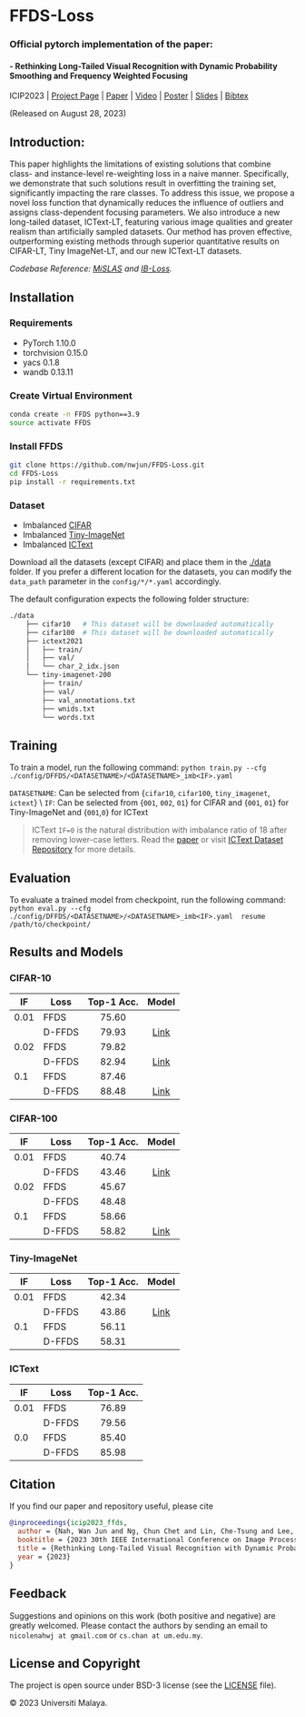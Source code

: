 
# FFDS-Loss

### Official pytorch implementation of the paper: 
#### - Rethinking Long-Tailed Visual Recognition with Dynamic Probability Smoothing and Frequency Weighted Focusing

ICIP2023 | [Project Page](https://nwjun.github.io/FFDS-Loss) | [Paper](document/ICIP2023_longtail.pdf) | [Video](https://youtu.be/l_z0qzGYeuY) | [Poster](document/ICIP2023_longtail_poster.pdf) | [Slides](document/ICIP2023_longtail_slides.pdf) | [Bibtex](#citation)

(Released on August 28, 2023)

## Introduction:  
This paper highlights the limitations of existing solutions that combine class- and instance-level re-weighting loss in a naive manner. Specifically, we demonstrate that such solutions result in overfitting the training set, significantly impacting the rare classes. To address this issue, we propose a novel loss function that dynamically reduces the influence of outliers and assigns class-dependent focusing parameters. We also introduce a new long-tailed dataset, ICText-LT, featuring various image qualities and greater realism than artificially sampled datasets. Our method has proven effective, outperforming existing methods through superior quantitative results on CIFAR-LT, Tiny ImageNet-LT, and our new ICText-LT datasets.

*Codebase Reference: [MiSLAS](https://github.com/dvlab-research/MiSLAS) and [IB-Loss](https://github.com/pseulki/IB-Loss).*

## Installation

### Requirements

- PyTorch 1.10.0
- torchvision 0.15.0
- yacs 0.1.8
- wandb 0.13.11
  
### Create Virtual Environment

```bash
conda create -n FFDS python==3.9
source activate FFDS
```

### Install FFDS

```bash
git clone https://github.com/nwjun/FFDS-Loss.git
cd FFDS-Loss
pip install -r requirements.txt
````

### Dataset

- Imbalanced [CIFAR](https://www.cs.toronto.edu/~kriz/cifar.html)
- Imbalanced [Tiny-ImageNet](https://drive.google.com/file/d/16fPIr1qhzlw7zWaFGDSgm4VdlR35_Myu/view?usp=sharing)
- Imbalanced [ICText](https://github.com/chunchet-ng/ICText-AGCL)
  
Download all the datasets (except CIFAR) and place them in the [./data](/data) folder.  If you prefer a different location for the datasets, you can modify the `data_path` parameter in the `config/*/*.yaml` accordingly.

The default configuration expects the following folder structure:

```bash
./data
    ├── cifar10   # This dataset will be downloaded automatically
    ├── cifar100  # This dataset will be downloaded automatically
    ├── ictext2021
    │   ├── train/
    │   ├── val/
    │   └── char_2_idx.json
    └── tiny-imagenet-200
        ├── train/
        ├── val/
        ├── val_annotations.txt
        ├── wnids.txt
        └── words.txt

```

## Training

To train a model, run the following command:
`python train.py --cfg ./config/DFFDS/<DATASETNAME>/<DATASETNAME>_imb<IF>.yaml`

`DATASETNAME`: Can be selected from {`cifar10`, `cifar100`, `tiny_imagenet`, `ictext`} \\
`IF`: Can be selected from {`001`, `002`, `01`} for CIFAR and {`001`, `01`} for Tiny-ImageNet and {`001`,`0`} for ICText
> ICText `IF=0` is the natural distribution with imbalance ratio of 18 after removing lower-case letters. Read the [paper]() or visit [ICText Dataset Repository](https://github.com/chunchet-ng/ICText-AGCL) for more details.

## Evaluation

To evaluate a trained model from checkpoint, run the following command:
`python eval.py --cfg ./config/DFFDS/<DATASETNAME>/<DATASETNAME>_imb<IF>.yaml  resume /path/to/checkpoint/`

## Results and Models

### CIFAR-10

| IF   | Loss   | Top-1 Acc. | Model        |
|------|--------|:----------:|:------------:|
| 0.01 | FFDS   | 75.60      |              |
|      | D-FFDS | 79.93      | [Link](https://drive.google.com/file/d/1XcEEI1DxEgVbabPM7Y7qkaq2T3NttxiL/view?usp=share_link)     |
| 0.02 | FFDS   | 79.82      |              |
|      | D-FFDS | 82.94      | [Link](https://drive.google.com/file/d/1qfx-7KhJix71XGr5ueVa5S2eoA5UMAZ-/view?usp=share_link)     |
| 0.1  | FFDS   | 87.46      |              |
|      | D-FFDS | 88.48      | [Link](https://drive.google.com/file/d/1tJy_ed-SgyJOhxSzjZP4GGNPoh-bcbXz/view?usp=share_link)     |

### CIFAR-100

| IF   | Loss   | Top-1 Acc. | Model        |
|------|--------|:----------:|:------------:|
| 0.01 | FFDS   | 40.74      |              |
|      | D-FFDS | 43.46      | [Link](https://drive.google.com/file/d/1-Kvgl_AhdOka0ogXSG4XBpOS_OTNLbIB/view?usp=share_link)     |
| 0.02 | FFDS   | 45.67      |              |
|      | D-FFDS | 48.48      |              |
| 0.1  | FFDS   | 58.66      |              |
|      | D-FFDS | 58.82      | [Link](https://drive.google.com/file/d/1ynrNiaBtDn9r0FabS6Cirvp4h6wkwkni/view?usp=share_link)     |

### Tiny-ImageNet

| IF   | Loss   | Top-1 Acc. | Model        |
|------|--------|:----------:|:------------:|
| 0.01 | FFDS   | 42.34      |              |
|      | D-FFDS | 43.86      | [Link](https://drive.google.com/file/d/1FffRx7YFGF9yHMEDuLaBEohCD17UjN1e/view?usp=share_link)     |
| 0.1  | FFDS   | 56.11      |              |
|      | D-FFDS | 58.31      |              |

### ICText

| IF   | Loss   | Top-1 Acc. |
|------|--------|:----------:|
| 0.01 | FFDS   | 76.89      |
|      | D-FFDS | 79.56      |
| 0.0  | FFDS   | 85.40      |
|      | D-FFDS | 85.98      |

## Citation

If you find our paper and repository useful, please cite
```bibtex
@inproceedings{icip2023_ffds,
  author = {Nah, Wan Jun and Ng, Chun Chet and Lin, Che-Tsung and Lee, Yeong Khang and Kew, Jie Long and Tan, Zhi Qin and Chan, Chee Seng and Zach, Christopher and Lai, Shang-Hong},
  booktitle = {2023 30th IEEE International Conference on Image Processing (ICIP)}, 
  title = {Rethinking Long-Tailed Visual Recognition with Dynamic Probability Smoothing and Frequency Weighted Focusing}, 
  year = {2023}
}
```

## Feedback
Suggestions and opinions on this work (both positive and negative) are greatly welcomed. Please contact the authors by sending an email to
`nicolenahwj at gmail.com` or `cs.chan at um.edu.my`.

## License and Copyright
The project is open source under BSD-3 license (see the [LICENSE](LICENSE.txt) file).

&#169; 2023 Universiti Malaya.
